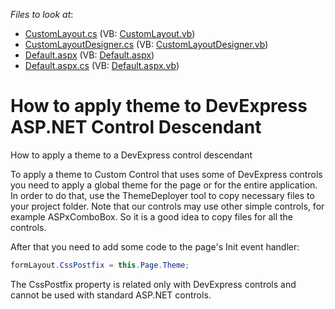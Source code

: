 <!-- default file list -->
*Files to look at*:

* [CustomLayout.cs](./CS/App_Code/CustomLayout.cs) (VB: [CustomLayout.vb](./VB/App_Code/CustomLayout.vb))
* [CustomLayoutDesigner.cs](./CS/App_Code/CustomLayoutDesigner.cs) (VB: [CustomLayoutDesigner.vb](./VB/App_Code/CustomLayoutDesigner.vb))
* [Default.aspx](./CS/Default.aspx) (VB: [Default.aspx](./VB/Default.aspx))
* [Default.aspx.cs](./CS/Default.aspx.cs) (VB: [Default.aspx.vb](./VB/Default.aspx.vb))
<!-- default file list end -->
# How to apply theme to DevExpress ASP.NET Control Descendant


<p>How to apply a theme to a DevExpress control descendant</p><p>To apply a theme to Custom Control that uses some of DevExpress controls you need to apply a global theme for the page or for the entire application. In order to do that, use the ThemeDeployer tool to copy necessary files to your project folder. Note that our controls may use other simple controls, for example ASPxComboBox. So it is a good idea to copy files for all the controls.</p><p>After that you need to add some code to the page's Init event handler:</p>

```cs
formLayout.CssPostfix = this.Page.Theme;

```

<p>The CssPostfix property is related only with DevExpress controls and cannot be used with standard ASP.NET controls.</p>

<br/>


